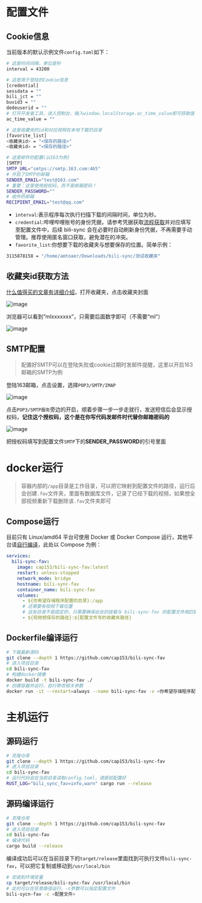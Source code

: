 # 配置文件

## Cookie信息

当前版本的默认示例文件`config.toml`如下：

```bash
# 这是时间间隔，单位是秒
interval = 43200

# 这是用于登陆的Cookie信息
[credential]
sessdata = ""
bili_jct = ""
buvid3 = ""
dedeuserid = ""
# 打开开发者工具，进入控制台，输入window.localStorage.ac_time_value即可获取值
ac_time_value = ""

# 这是收藏夹的id和对应视频在本地下载的目录
[favorite_list]
<收藏夹id> = "<保存的路径>"
<收藏夹id> = "<保存的路径>"

# 这是邮件的配置(以163为例)
[SMTP]
SMTP_URL="smtps://smtp.163.com:465"
# 开启了SMTP的邮箱
SENDER_EMAIL="test@163.com"
# 重要：这里使用授权码，而不是邮箱密码！
SENDER_PASSWORD="" 
# 收件的邮箱
RECIPIENT_EMAIL="test@qq.com"
```

- `interval`:表示程序每次执行扫描下载的间隔时间，单位为秒。
- `credential`:哔哩哔哩账号的身份凭据，请参考凭据获取[流程获取](https://nemo2011.github.io/bilibili-api/#/get-credential)并对应填写至配置文件中，后续 bili-sync 会在必要时自动刷新身份凭据，不再需要手动管理。推荐使用匿名窗口获取，避免潜在的冲突。
- `favorite_list`:你想要下载的收藏夹与想要保存的位置。简单示例：

```bash
3115878158 = "/home/amtoaer/Downloads/bili-sync/测试收藏夹"
```

## 收藏夹id获取方法

[什么值得买的文章有详细介绍](https://post.smzdm.com/p/a4xl63gk/)，打开收藏夹，点击收藏夹封面

![image](https://github.com/user-attachments/assets/02efefe9-0a3a-46d6-8646-a6aa462d62c2)

浏览器可以看到“mlxxxxxxx”，只需要后面数字即可（不需要“ml“）

![image](https://github.com/user-attachments/assets/270c7f2f-b1b1-49a1-a450-a133f0d459fa)

## SMTP配置

> 配置好SMTP可以在登陆失败或cookie过期时发邮件提醒，这里以开启163邮箱的SMTP为例

登陆163邮箱，点击设置，选择`POP3/SMTP/IMAP`

![image](https://github.com/user-attachments/assets/1d27d05a-04d4-4901-b135-9000e7df2f6e)

点击`POP3/SMTP服务`旁边的开启，顺着步骤一步一步走就行，发送短信后会显示授权码，**记住这个授权码，这个是在你写代码发邮件时代替你邮箱密码的**

![image](https://github.com/user-attachments/assets/bf73a8fc-1476-41ce-8afe-07ae296b7b6d)

把授权码填写到配置文件`SMTP`下的**SENDER_PASSWORD**的引号里面

# docker运行

> 容器内部的`/app`目录是工作目录，可以把它映射到配置文件的路径，运行后会创建`.fav`文件夹，里面有数据库文件，记录了已经下载的视频，如果想全部视频重新下载删除该`.fav`文件夹即可

## Compose运行

目前只有 Linux/amd64 平台可使用 Docker 或 Docker Compose 运行，其他平台请[自行编译](#Dockerfile编译运行)，此处以 Compose 为例：

```yml
services:
  bili-sync-fav:
    image: cap153/bili-sync-fav:latest
    restart: unless-stopped
    network_mode: bridge
    hostname: bili-sync-fav
    container_name: bili-sync-fav
    volumes:
      - ${你希望存储程序配置的目录}:/app
      # 还需要有视频下载位置
      # 这些目录不是固定的，只需要确保此处的挂载与 bili-sync-fav 的配置文件相匹配
      - ${视频想保存的路径}:${配置文件写的收藏夹路径}
```

## Dockerfile编译运行

```bash
# 下载最新源码
git clone --depth 1 https://github.com/cap153/bili-sync-fav
# 进入项目目录
cd bili-sync-fav
# 构建docker镜像
docker build -t bili-sync-fav ./
# 创建容器并运行，自行修改相关参数
docker run -it --restart=always --name bili-sync-fav -v <你希望存储程序配置的目录>:/app -v <视频想保存的路径>:<配置文件写的收藏夹路径> bili-sync-fav
```

# 主机运行

## 源码运行

```bash
# 克隆仓库
git clone --depth 1 https://github.com/cap153/bili-sync-fav
# 进入项目目录
cd bili-sync-fav
# 运行代码会在当前目录读取config.toml，请提前配置好
RUST_LOG="bili_sync_fav=info,warn" cargo run --release
```

## 源码编译运行

```bash
# 克隆仓库
git clone --depth 1 https://github.com/cap153/bili-sync-fav
# 进入项目目录
cd bili-sync-fav
# 编译代码
cargo build --release
```

编译成功后可以在当前目录下的`target/release`里面找到可执行文件`bili-sync-fav`，可以把它复制或移动到`/usr/local/bin`

```bash
# 安装到环境变量
cp target/release/bili-sync-fav /usr/local/bin
# 此时可以在任意路径运行，-c参数可以指定配置文件
bili-sycn-fav -c <配置文件>
```

